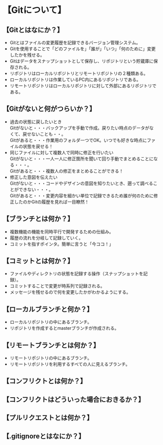 # 【Gitについて】  
## 【Gitとはなにか？】  
- Gitとはファイルの変更履歴を記録できるバージョン管理システム。  
- Gitを使用することで「どのファイルを」「誰が」「いつ」「何のために」変更したかを残せる。
- Gitはデータをスナップショットとして保存し、リポジトリという貯蔵庫に保存される。  
- リポジトリはローカルリポジトリとリモートリポジトリの２種類ある。  
- ローカルリポジトリは作業しているPC内にあるリポジトリである。  
- リモートリポジトリはローカルリポジトリに対して外部にあるリポジトリである。  
## 【Gitがないと何がつらいか？】  
- 過去の状態に戻したいとき  
Gitがないと・・・バックアップを手動で作成。戻りたい時点のデータがなくて、戻せないことも・・。  
Gitがあると・・・作業用のフォルダ一つでOK。いつでも好きな時点にファイルの状態を戻せる！  
- 同じファイルに対して複数人で同時に修正を行いたい  
Gitがないと・・・一人一人に修正箇所を聞いて回り手動でまとめることになる・・・。  
Gitがあると・・・複数人の修正をまとめることができる！  
- 修正した意図を伝えたい  
Gitがないと・・・コードやデザインの意図を知りたいとき、遡って調べることができない・・・。  
Gitがあると・・・変更内容を細かい単位で記録できるため誰が何のために修正したのかGitの履歴を見れば一目瞭然！  

## 【ブランチとは何か？】  
- 複数機能の機能を同時平行で開発するための仕組み。  
- 履歴の流れを分岐して記録していく。
- コミットを指すポインタ。簡単に言うと「今ココ！」  

## 【コミットとは何か？】  
- ファイルやディレクトリの状態を記録する操作（スナップショットを記録）。
- コミットすることで変更が時系列で記録される。
- メッセージを残せるので何を変更したかがわかるようにする。

## 【ローカルブランチと何か？】  
- ローカルリポジトリの中にあるブランチ。  
- リポジトリを作成するとmasterブランチが作成される。  

## 【リモートブランチとは何か？】  
- リモートリポジトリの中にあるブランチ。  
- リモートリポジトリを利用するすべての人に見えるブランチ。  

## 【コンフリクトとは何か？】  
## 【コンフリクトはどういった場合におきるか？】  
## 【プルリクエストとは何か？】  
## 【.gitignoreとはなにか？】  
